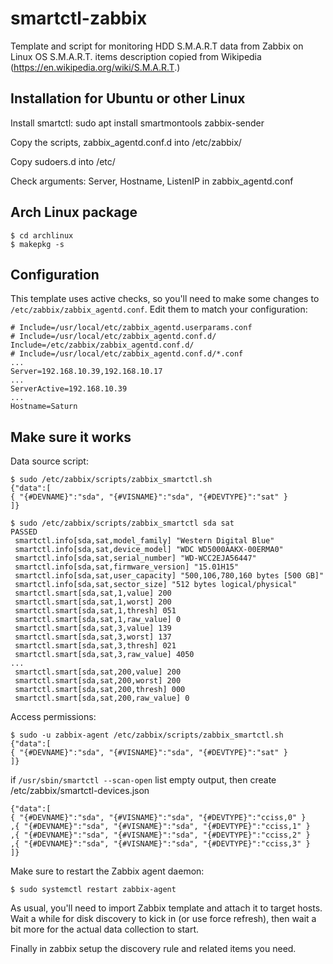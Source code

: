 # smartctl-zabbix

Template and script for monitoring HDD S.M.A.R.T data from Zabbix on Linux OS
S.M.A.R.T. items description copied from Wikipedia (https://en.wikipedia.org/wiki/S.M.A.R.T.)


Installation for Ubuntu or other Linux
------------

Install smartctl:
sudo apt install smartmontools zabbix-sender

Copy the scripts, zabbix_agentd.conf.d into /etc/zabbix/

Copy sudoers.d into /etc/

Check arguments: Server, Hostname, ListenIP in zabbix_agentd.conf

Arch Linux package
------------------

```
$ cd archlinux
$ makepkg -s
```

Configuration
-------------

This template uses active checks, so you'll need to make some changes
to `/etc/zabbix/zabbix_agentd.conf`. Edit them to match your configuration:

```
# Include=/usr/local/etc/zabbix_agentd.userparams.conf
# Include=/usr/local/etc/zabbix_agentd.conf.d/
Include=/etc/zabbix/zabbix_agentd.conf.d/
# Include=/usr/local/etc/zabbix_agentd.conf.d/*.conf
...
Server=192.168.10.39,192.168.10.17
...
ServerActive=192.168.10.39
...
Hostname=Saturn
```

Make sure it works
------------------

Data source script:

```
$ sudo /etc/zabbix/scripts/zabbix_smartctl.sh
{"data":[
{ "{#DEVNAME}":"sda", "{#VISNAME}":"sda", "{#DEVTYPE}":"sat" }
]}
```

```
$ sudo /etc/zabbix/scripts/zabbix_smartctl sda sat
PASSED
 smartctl.info[sda,sat,model_family] "Western Digital Blue"
 smartctl.info[sda,sat,device_model] "WDC WD5000AAKX-00ERMA0"
 smartctl.info[sda,sat,serial_number] "WD-WCC2EJA56447"
 smartctl.info[sda,sat,firmware_version] "15.01H15"
 smartctl.info[sda,sat,user_capacity] "500,106,780,160 bytes [500 GB]"
 smartctl.info[sda,sat,sector_size] "512 bytes logical/physical"
 smartctl.smart[sda,sat,1,value] 200
 smartctl.smart[sda,sat,1,worst] 200
 smartctl.smart[sda,sat,1,thresh] 051
 smartctl.smart[sda,sat,1,raw_value] 0
 smartctl.smart[sda,sat,3,value] 139
 smartctl.smart[sda,sat,3,worst] 137
 smartctl.smart[sda,sat,3,thresh] 021
 smartctl.smart[sda,sat,3,raw_value] 4050
...
 smartctl.smart[sda,sat,200,value] 200
 smartctl.smart[sda,sat,200,worst] 200
 smartctl.smart[sda,sat,200,thresh] 000
 smartctl.smart[sda,sat,200,raw_value] 0
```

Access permissions:

```
$ sudo -u zabbix-agent /etc/zabbix/scripts/zabbix_smartctl.sh
{"data":[
{ "{#DEVNAME}":"sda", "{#VISNAME}":"sda", "{#DEVTYPE}":"sat" }
]}
```
if ```/usr/sbin/smartctl --scan-open``` list empty output, then create /etc/zabbix/smartctl-devices.json

```
{"data":[
{ "{#DEVNAME}":"sda", "{#VISNAME}":"sda", "{#DEVTYPE}":"cciss,0" }
,{ "{#DEVNAME}":"sda", "{#VISNAME}":"sda", "{#DEVTYPE}":"cciss,1" }
,{ "{#DEVNAME}":"sda", "{#VISNAME}":"sda", "{#DEVTYPE}":"cciss,2" }
,{ "{#DEVNAME}":"sda", "{#VISNAME}":"sda", "{#DEVTYPE}":"cciss,3" }
]}
```

Make sure to restart the Zabbix agent daemon:

```
$ sudo systemctl restart zabbix-agent
```

As usual, you'll need to import Zabbix template and attach it to target hosts. Wait a while for disk discovery to kick in (or use force refresh), then wait a bit more for the actual data collection to start.

Finally in zabbix setup the discovery rule and related items you need.
